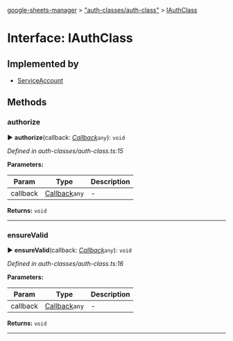 [google-sheets-manager](../README.md) > ["auth-classes/auth-class"](../modules/_auth_classes_auth_class_.md) > [IAuthClass](../interfaces/_auth_classes_auth_class_.iauthclass.md)



# Interface: IAuthClass

## Implemented by

* [ServiceAccount](../classes/_auth_classes_service_account_.serviceaccount.md)


## Methods
<a id="authorize"></a>

###  authorize

► **authorize**(callback: *[Callback](../modules/_utils_type_alias_.md#callback)`any`*): `void`




*Defined in auth-classes/auth-class.ts:15*



**Parameters:**

| Param | Type | Description |
| ------ | ------ | ------ |
| callback | [Callback](../modules/_utils_type_alias_.md#callback)`any`   |  - |





**Returns:** `void`





___

<a id="ensurevalid"></a>

###  ensureValid

► **ensureValid**(callback: *[Callback](../modules/_utils_type_alias_.md#callback)`any`*): `void`




*Defined in auth-classes/auth-class.ts:16*



**Parameters:**

| Param | Type | Description |
| ------ | ------ | ------ |
| callback | [Callback](../modules/_utils_type_alias_.md#callback)`any`   |  - |





**Returns:** `void`





___


